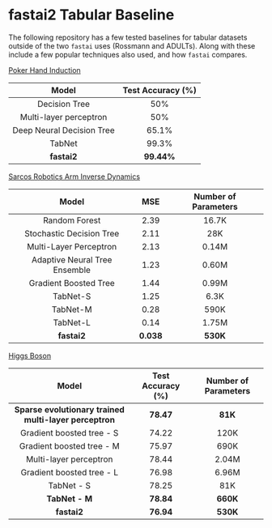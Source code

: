 # fastai2 Tabular Baseline

The following repository has a few tested baselines for tabular datasets outside of the two `fastai` uses (Rossmann and ADULTs).
Along with these include a few popular techniques also used, and how `fastai` compares.


[Poker Hand Induction](https://www.kaggle.com/c/poker-rule-induction)

| Model | Test Accuracy (%) |
|:-------------------------:|:-----------------:|
| Decision Tree | 50% |
| Multi-layer perceptron | 50% |
| Deep Neural Decision Tree | 65.1% |
| TabNet | 99.3% |
| **fastai2** | **99.44%** |

[Sarcos Robotics Arm Inverse Dynamics](http://www.gaussianprocess.org/gpml/data/)

| Model | MSE | Number of Parameters |
|:-----------------------------:|:-----:|:--------------------:|
| Random Forest | 2.39 | 16.7K |
| Stochastic Decision Tree | 2.11 | 28K |
| Multi-Layer Perceptron | 2.13 | 0.14M |
| Adaptive Neural Tree Ensemble | 1.23 | 0.60M |
| Gradient Boosted Tree | 1.44 | 0.99M |
| TabNet-S | 1.25 | 6.3K |
| TabNet-M | 0.28 | 590K |
| TabNet-L | 0.14 | 1.75M |
| **fastai2** | **0.038** | **530K** |

[Higgs Boson](https://archive.ics.uci.edu/ml/datasets/HIGGS)

| Model | Test Accuracy (%) | Number of Parameters |
|:--------------------------------------------------:|:-----------------:|:--------------------:|
| **Sparse evolutionary trained multi-layer perceptron** | **78.47** | **81K** |
| Gradient boosted tree - S | 74.22 | 120K |
| Gradient boosted tree - M | 75.97 | 690K |
| Multi-layer perceptron | 78.44 | 2.04M |
| Gradient boosted tree - L | 76.98 | 6.96M |
| TabNet - S | 78.25 | 81K |
| **TabNet - M** | **78.84** | **660K** |
| **fastai2** | **76.94** | **530K** |
